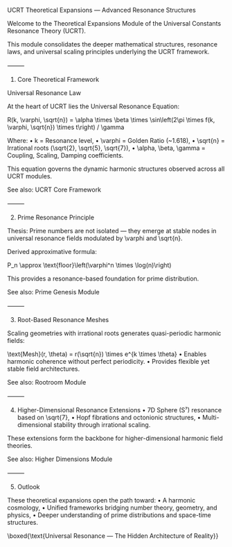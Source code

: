 UCRT Theoretical Expansions — Advanced Resonance Structures

Welcome to the Theoretical Expansions Module of the Universal Constants Resonance Theory (UCRT).

This module consolidates the deeper mathematical structures, resonance laws, and universal scaling principles underlying the UCRT framework.

⸻

1. Core Theoretical Framework

Universal Resonance Law

At the heart of UCRT lies the Universal Resonance Equation:

R(k, \varphi, \sqrt{n}) = \alpha \times \beta \times \sin\left(2\pi \times f(k, \varphi, \sqrt{n}) \times t\right) / \gamma

Where:
	•	k = Resonance level,
	•	\varphi = Golden Ratio (~1.618),
	•	\sqrt{n} = Irrational roots (\sqrt{2}, \sqrt{5}, \sqrt{7}),
	•	\alpha, \beta, \gamma = Coupling, Scaling, Damping coefficients.

This equation governs the dynamic harmonic structures observed across all UCRT modules.

See also: UCRT Core Framework

⸻

2. Prime Resonance Principle

Thesis: Prime numbers are not isolated — they emerge at stable nodes in universal resonance fields modulated by \varphi and \sqrt{n}.

Derived approximative formula:

P_n \approx \text{floor}\left(\varphi^n \times \log(n)\right)

This provides a resonance-based foundation for prime distribution.

See also: Prime Genesis Module

⸻

3. Root-Based Resonance Meshes

Scaling geometries with irrational roots generates quasi-periodic harmonic fields:

\text{Mesh}(r, \theta) = r(\sqrt{n}) \times e^{k \times \theta}
	•	Enables harmonic coherence without perfect periodicity.
	•	Provides flexible yet stable field architectures.

See also: Rootroom Module

⸻

4. Higher-Dimensional Resonance Extensions
	•	7D Sphere (S⁷) resonance based on \sqrt{7},
	•	Hopf fibrations and octonionic structures,
	•	Multi-dimensional stability through irrational scaling.

These extensions form the backbone for higher-dimensional harmonic field theories.

See also: Higher Dimensions Module

⸻

5. Outlook

These theoretical expansions open the path toward:
	•	A harmonic cosmology,
	•	Unified frameworks bridging number theory, geometry, and physics,
	•	Deeper understanding of prime distributions and space-time structures.

\boxed{\text{Universal Resonance — The Hidden Architecture of Reality}}
